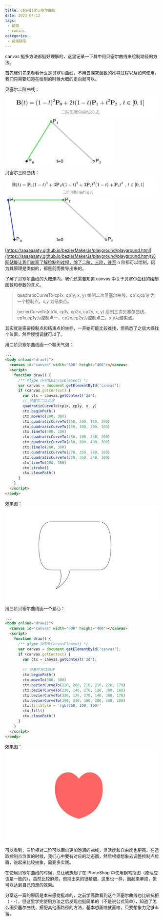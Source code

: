 ```yaml
---
title: canvas之贝塞尔曲线
date: 2023-04-12
tags:
 - 前端
 - canvas
categories: 
 - 前端随笔
---
```


canvas 挺多方法都挺好理解的，这里记录一下其中用贝塞尔曲线来绘制路径的方法。

首先我们先来看看什么是贝塞尔曲线，不用去深究函数的推导过程以及如何使用，我们只需要知道在绘制的时候大概的走向就可以。

贝塞尔二阶曲线：

<img src="../assets/image/canvas之贝塞尔曲线/8392776-3db16bd218e2dcd6.jpg" alt="贝塞尔二阶曲线公式"/> 

<img src="../assets/image/canvas之贝塞尔曲线/8392776-9b027784c095a056.gif" alt="贝塞尔二阶曲线动态图"/> 

贝塞尔三阶曲线：

<img src="../assets/image/canvas之贝塞尔曲线/8392776-3f072181f832e17e.jpg" alt="贝塞尔三阶曲线公式"/> 

<img src="../assets/image/canvas之贝塞尔曲线/8392776-283b7bd606100c58.gif" alt="贝塞尔三阶曲线动态图"/> 

[https://aaaaaaaty.github.io/bezierMaker.js/playground/playground.html](https://aaaaaaaty.github.io/bezierMaker.js/playground/playground.html)该网站能让我们直观了解绘制的过程，除了二阶、三阶，甚至 n 阶都可以绘制，因为其原理是类似的，都是前面推导出来的。


了解了贝塞尔曲线的大概走向，我们还需要知道 canvas 中关于贝塞尔曲线的绘制函数和参数的含义。

> quadraticCurveTo(cp1x, cp1y, x, y)
> 绘制二次贝塞尔曲线，cp1x,cp1y 为一个控制点，x,y 为结束点。
>
> bezierCurveTo(cp1x, cp1y, cp2x, cp2y, x, y)
> 绘制三次贝塞尔曲线，cp1x,cp1y为控制点一，cp2x,cp2y为控制点二，x,y为结束点。

其实就是需要控制点和结束点的坐标，一开始可能比较难找，但熟悉了之后大概找个位置，然后慢慢调就可以了。

用二阶贝塞尔曲线画一个聊天气泡：
```html
...
<body onload="draw()">
  <canvas id="canvas" width="600" height="400"></canvas>
  <script>
    function draw() {
      /** @type {HTMLCanvasElement} */
      var canvas = document.getElementById('canvas');
      if (canvas.getContext) {
        var ctx = canvas.getContext('2d');
        // 贝塞尔二次曲线
        quadraticCurveTo(cp1x, cp1y, x, y)
        ctx.beginPath()
        ctx.moveTo(200, 300)
        ctx.quadraticCurveTo(150, 300, 150, 200)
        ctx.quadraticCurveTo(150, 100, 200, 100)
        ctx.lineTo(400, 100)
        ctx.quadraticCurveTo(450, 100, 450, 200)
        ctx.quadraticCurveTo(450, 300, 400, 300)
        ctx.lineTo(280, 300)
        ctx.quadraticCurveTo(270, 350, 220, 380)
        ctx.quadraticCurveTo(250, 350, 240, 300)
        ctx.lineTo(200, 300)
        ctx.stroke()
        ctx.closePath()
      }
    }
  </script>
</body>
```
效果图：
<img src="../assets/image/canvas之贝塞尔曲线/1681229310206.jpg"/>

用三阶贝塞尔曲线画一个爱心：

```html
...
<body onload="draw()">
  <canvas id="canvas" width="600" height="400"></canvas>
  <script>
    function draw() {
      /** @type {HTMLCanvasElement} */
      var canvas = document.getElementById('canvas');
      if (canvas.getContext) {
        var ctx = canvas.getContext('2d');

        // 贝塞尔三次曲线
        ctx.beginPath()
        ctx.moveTo(300, 300)
        ctx.bezierCurveTo(220, 280, 210, 210, 220, 170)
        ctx.bezierCurveTo(230, 140, 270, 120, 300, 160)
        ctx.bezierCurveTo(330, 120, 370, 140, 380, 170)
        ctx.bezierCurveTo(390, 210, 380, 280, 300, 300)
        ctx.fillStyle = 'rgb(360, 100, 100)'
        ctx.fill()
        ctx.closePath()
      }
    }
  </script>
</body>
```
效果图：
<img src="../assets/image/canvas之贝塞尔曲线/1681229249835.png"/>


可以看到，三阶相对二阶可以画出更加饱满的曲线，灵活度和自由度也更高。在选取控制点位置的时候，我们心中要有对应的动态图，然后根据想象去调整控制点位置，说起来比较抽象，需要多实践。

在使用贝塞尔曲线的时候，总让我想起了在 PhotoShop 中使用钢笔抠图（原理应该是一致的），虽然比较麻烦，但抠出来的很精细，这里也一样，画起来麻烦，但可以达到自己预想的效果。

分享这一篇的原因是本来感觉挺难的，之前学高数看到这个贝塞尔曲线也比较抗拒（ - -），但这里学完使用方法之后发现也挺简单的（不是说公式简单），知道了怎么画贝塞尔曲线，搭配其他画路径的方法，基本想画啥就画啥，只要想象力足够丰富。